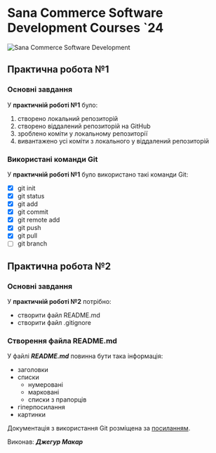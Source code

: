 # Sana Commerce Software Development Courses `24
![Sana Commerce Software Development](https://upload.wikimedia.org/wikipedia/commons/0/08/Sana_Commerce_Logo.png)

## Практична робота №1
### Основні завдання
У **практичній роботі №1** було:
1. створено локальний репозиторій
1. створено віддалений репозиторій на GitHub
1. зроблено коміти у локальному репозиторії
1. вивантажено усі коміти з локального у віддалений репозиторій

### Використані команди Git
У **практичній роботі №1** було використано такі команди Git:
- [x] git init
- [x] git status
- [x] git add
- [x] git commit
- [x] git remote add
- [x] git push
- [x] git pull
- [ ] git branch

## Практична робота №2
### Основні завдання
У **практичній роботі №2** потрібно:
- створити файл README.md
- створити файл .gitignore

### Створення файла README.md
У файлі ***README.md*** повинна бути така інформація:
- заголовки
- списки
	- нумеровані
	- марковані
	- списки з прапорців
- гіперпосилання
- картинки

Документація з використання Git розміщена за [посиланням](https://docs.google.com/document/d/1agdvcLqd2w2rWS0-fCqwsevO-7QN2xLpZPq7Haylq4U/edit?usp=drivesdk).

Виконав: ***Джегур Макар***
